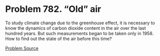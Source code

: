 # Problem 782. “Old” air

To study climate change due to the greenhouse effect, it is necessary to know the dynamics of carbon dioxide content in the air over the last hundred years. But such measurements began to be taken only in 1958. How to find out the state of the air before this time?

[Problem Source](https://www.trizland.ru/tasks/5382/)